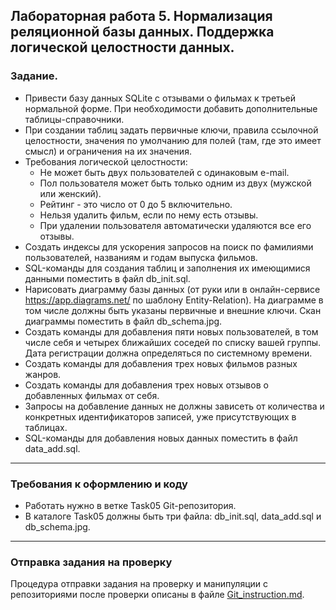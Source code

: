 ## Лабораторная работа 5. Нормализация реляционной базы данных. Поддержка логической целостности данных.

### Задание.
* Привести базу данных SQLite с отзывами о фильмах к третьей нормальной форме. При необходимости добавить дополнительные таблицы-справочники.
* При создании таблиц задать первичные ключи, правила ссылочной целостности, значения по умолчанию для полей (там, где это имеет смысл) и ограничения на их значения.
* Требования логической целостности:
    * Не может быть двух пользователей с одинаковым e-mail.
    * Пол пользователя может быть только одним из двух (мужской или женский).
    * Рейтинг - это число от 0 до 5 включительно.
    * Нельзя удалить фильм, если по нему есть отзывы.
    * При удалении пользователя автоматически удаляются все его отзывы.
* Создать индексы для ускорения запросов на поиск по фамилиями пользователей, названиям и годам выпуска фильмов.
* SQL-команды для создания таблиц и заполнения их имеющимися данными поместить в файл db_init.sql.
* Нарисовать диаграмму базы данных (от руки или в онлайн-сервисе https://app.diagrams.net/ по шаблону Entity-Relation). На диаграмме в том числе должны быть указаны первичные и внешние ключи. Скан диаграммы поместить в файл db_schema.jpg.
* Создать команды для добавления пяти новых пользователей, в том числе себя и четырех ближайших соседей по списку вашей группы. Дата регистрации должна определяться по системному времени.
* Создать команды для добавления трех новых фильмов разных жанров.
* Создать команды для добавления трех новых отзывов о добавленных фильмах от себя.
* Запросы на добавление данных не должны зависеть от количества и конкретных
  идентификаторов записей, уже присутствующих в таблицах.
* SQL-команды для добавления новых данных поместить в файл data_add.sql.

* * *
### Требования к оформлению и коду
* Работать нужно в ветке Task05 Git-репозитория.
* В каталоге Task05 должны быть три файла: db_init.sql, data_add.sql и db_schema.jpg.

* * *

### Отправка задания на проверку
Процедура отправки задания на проверку и манипуляции с репозиториями после проверки описаны в файле [Git_instruction.md](Git_instruction.md).


